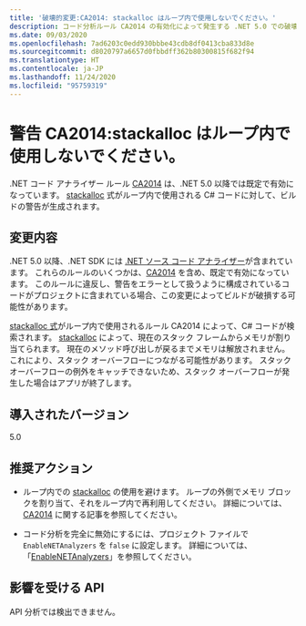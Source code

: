 ```yaml
---
title: '破壊的変更:CA2014: stackalloc はループ内で使用しないでください。'
description: コード分析ルール CA2014 の有効化によって発生する .NET 5.0 での破壊的変更について学習します。
ms.date: 09/03/2020
ms.openlocfilehash: 7ad6203c0edd930bbbe43cdb8df0413cba833d8e
ms.sourcegitcommit: d8020797a6657d0fbbdff362b80300815f682f94
ms.translationtype: HT
ms.contentlocale: ja-JP
ms.lasthandoff: 11/24/2020
ms.locfileid: "95759319"
---
```

# <a name="warning-ca2014-do-not-use-stackalloc-in-loops"></a>警告 CA2014:stackalloc はループ内で使用しないでください。

.NET コード アナライザー ルール [CA2014](/visualstudio/code-quality/ca2014) は、.NET 5.0 以降では既定で有効になっています。 [stackalloc](../../../../csharp/language-reference/operators/stackalloc.md) 式がループ内で使用される C# コードに対して、ビルドの警告が生成されます。

## <a name="change-description"></a>変更内容

.NET 5.0 以降、.NET SDK には [.NET ソース コード アナライザー](../../../../fundamentals/code-analysis/overview.md)が含まれています。 これらのルールのいくつかは、[CA2014](/visualstudio/code-quality/ca2014) を含め、既定で有効になっています。 このルールに違反し、警告をエラーとして扱うように構成されているコードがプロジェクトに含まれている場合、この変更によってビルドが破損する可能性があります。

[stackalloc 式](../../../../csharp/language-reference/operators/stackalloc.md)がループ内で使用されるルール CA2014 によって、C# コードが検索されます。 [stackalloc](../../../../csharp/language-reference/operators/stackalloc.md) によって、現在のスタック フレームからメモリが割り当てられます。 現在のメソッド呼び出しが戻るまでメモリは解放されません。これにより、スタック オーバーフローにつながる可能性があります。 スタック オーバーフローの例外をキャッチできないため、スタック オーバーフローが発生した場合はアプリが終了します。

## <a name="version-introduced"></a>導入されたバージョン

5.0

## <a name="recommended-action"></a>推奨アクション

- ループ内での [stackalloc](../../../../csharp/language-reference/operators/stackalloc.md) の使用を避けます。 ループの外側でメモリ ブロックを割り当て、それをループ内で再利用してください。 詳細については、[CA2014](/visualstudio/code-quality/ca2014) に関する記事を参照してください。

- コード分析を完全に無効にするには、プロジェクト ファイルで `EnableNETAnalyzers` を `false` に設定します。 詳細については、「[EnableNETAnalyzers](../../../project-sdk/msbuild-props.md#enablenetanalyzers)」を参照してください。

## <a name="affected-apis"></a>影響を受ける API

API 分析では検出できません。

<!--

### Affected APIs

Not detectable via API analysis.

### Category

Code analysis

-->
